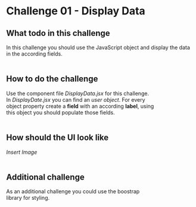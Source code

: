 # Challenge 01 - Display Data

## What todo in this challenge
In this challenge you should use the JavaScript object and
display the data in the according fields.
<br>
<br>
## How to do the challenge<br>
Use the component file <i>DisplayData.jsx</i> for this challenge.<br>
In <i>DisplayDate.jsx</i> you can find an <i>user object</i>. For every<br>
object property create a **field** with an according **label**, using<br>
this object you should populate those fields.<br>
<br>
## How should the UI look like
<i>Insert Image</i><br>
<br>
## Additional challenge
As an additional challenge you could use the boostrap<br>
library for styling.